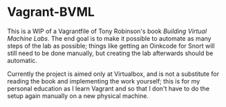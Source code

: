 # Vagrant-BVML

This is a WIP of a Vagrantfile of Tony Robinson's book _Building Virtual Machine Labs_. The end goal is to make it possible to automate as many steps of the lab as possible; things like getting an Oinkcode for Snort will still need to be done manually, but creating the lab afterwards should be automatic.

Currently the project is aimed only at Virtualbox, and is not a substitute for reading the book and implementing the work yourself; this is for my personal education as I learn Vagrant and so that I don't have to do the setup again manually on a new physical machine.